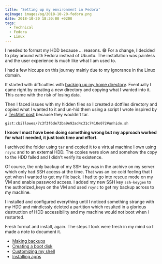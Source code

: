 ```yaml
---
title: 'Setting up my environment in Fedora'
ogImage: images/og/2018-10-20-fedora.png
date: 2018-10-20 18:30:00 +0200
tags:
  - Technical
  - Fedora
  - Linux
---
```


I needed to format my HDD because ... reasons. :grin: For a change, I decided to play around with Fedora
instead of Ubuntu. The installation was painless and the user experience is much like what I am used to.

I had a few hiccups on this journey mainly due to my ignorance in the Linux domain.

It started with difficulties with [backing up my home directory](https://www.ihaveapc.com/2015/01/backup-home-directory-in-linux-using-tar/).
Eventually I came right by creating a new directory and copying what I wanted into it.
This came with the risk of losing data.

Then I faced issues with my hidden files so I created a dotfiles directory and copied what I wanted to it
and un-hid them using a script I wrote inspired by a [TecMint post](https://www.tecmint.com/rename-all-files-and-directory-names-to-lowercase-in-linux/) because they wouldn't tar.

`gist:cbillowes/7c3f3f6de72ba9e92ad4c31c7410e072#unhide.sh`

**I know I must have been doing something wrong but my approach worked for what I needed, it just took time and effort.**

I archived the folder using `tar` and copied it to a virtual machine I own using `rsync` and to an external HDD.
The copies were slow and somehow the copy to the HDD failed and I didn't verify its existence.

Of course, the only backup of my SSH key was in the archive on my server which only had SSH access at the time.
That was an ice cold feeling that I got when I wanted to get my file back.
I had to go into rescue mode on my VM and enable password access. I added my new SSH key `ssh-keygen` to the
authorized_keys on the VM and used `rsync` to get my backup across to my machine.

I installed and configured everything until I noticed something strange with my HDD and mindlessly deleted a partition
which resulted in a glorious destruction of HDD accessibility and my machine would not boot when I restarted.

Fresh format and install, again. The steps I took were fresh in my mind so I made a note to document it.

- [Making backups](/blog/setting-up-my-environment-in-fedora-creating-backups/)
- [Creating a boot disk](/blog/setting-up-my-environment-in-fedora-creating-a-boot-disk/)
- [Customizing my shell](/blog/setting-up-my-environment-in-fedora-customizing-my-shell/)
- [Installing apps](/blog/setting-up-my-environment-in-fedora-installing-apps/)
